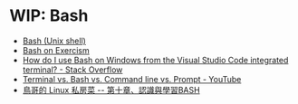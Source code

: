 # WIP: Bash

- [Bash (Unix shell)](https://en.wikipedia.org/wiki/Bash_(Unix_shell))
- [Bash on Exercism](https://exercism.org/tracks/bash)
- [How do I use Bash on Windows from the Visual Studio Code integrated terminal? - Stack Overflow](https://stackoverflow.com/questions/42606837/how-do-i-use-bash-on-windows-from-the-visual-studio-code-integrated-terminal)
- [Terminal vs. Bash vs. Command line vs. Prompt - YouTube](https://www.youtube.com/watch?v=hMSByvFHOro)
- [鳥哥的 Linux 私房菜 -- 第十章、認識與學習BASH](http://linux.vbird.org/linux_basic/0320bash.php)
